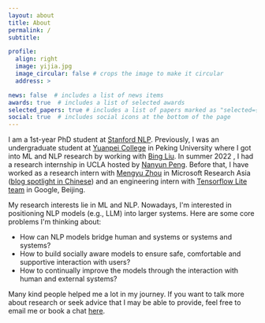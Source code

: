 ```yaml
---
layout: about
title: About
permalink: /
subtitle: 

profile:
  align: right
  image: yijia.jpg
  image_circular: false # crops the image to make it circular
  address: >

news: false  # includes a list of news items
awards: true  # includes a list of selected awards
selected_papers: true # includes a list of papers marked as "selected={true}"
social: true  # includes social icons at the bottom of the page
---
```


I am a 1st-year PhD student at [Stanford NLP](https://nlp.stanford.edu/). Previously, I was an undergraduate student at [Yuanpei College](https://yuanpei.pku.edu.cn/en/aboutyuanpei/collegeprofile/index.htm) in Peking University where I got into ML and NLP research by working with [Bing Liu](https://www.cs.uic.edu/~liub/). In summer 2022 , I had a research internship in UCLA hosted by [Nanyun Peng](https://vnpeng.net/). Before that, I have worked as a research intern with [Mengyu Zhou](http://zmy.io/) in Microsoft Research Asia ([blog spotlight in Chinese](https://www.msra.cn/zh-cn/news/outreach-articles/%e5%ae%9e%e4%b9%a0%e6%b4%be%ef%bd%9c%e9%82%b5%e5%a5%95%e4%bd%b3%ef%bc%9a%e6%8a%80%e8%83%bd%e7%82%b9%e6%bb%a1%e7%9a%84%e5%85%ad%e8%be%b9%e5%bd%a2%e6%88%98%e5%a3%ab%e5%8d%87%e7%ba%a7)) and an engineering intern with [Tensorflow Lite team](https://www.tensorflow.org/lite) in Google, Beijing.

My research interests lie in ML and NLP. Nowadays, I'm interested in positioning NLP models (e.g., LLM) into larger systems. Here are some core problems I'm thinking about:
- How can NLP models bridge human and systems or systems and systems?
- How to build socially aware models to ensure safe, comfortable and supportive interaction with users?
- How to continually improve the models through the interaction with human and external systems?

Many kind people helped me a lot in my journey. If you want to talk more about research or seek advice that I may be able to provide, feel free to email me or book a chat [here](https://calendly.com/shaoyj/20min).